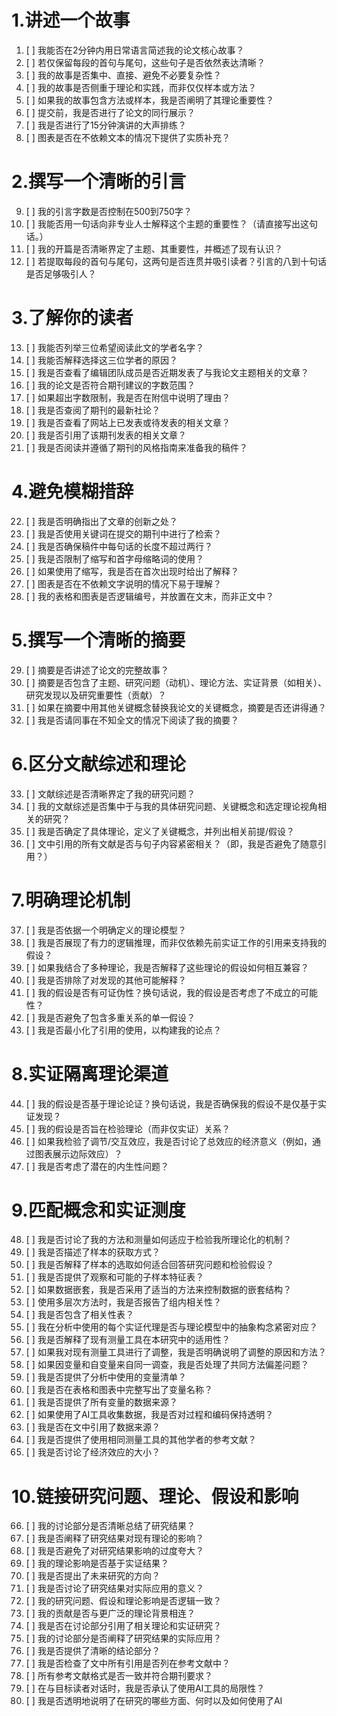 # 1.**讲述一个故事**

1. [ ] 我能否在2分钟内用日常语言简述我的论文核心故事？
2. [ ] 若仅保留每段的首句与尾句，这些句子是否依然表达清晰？
3. [ ] 我的故事是否集中、直接、避免不必要复杂性？
4. [ ] 我的故事是否侧重于理论和实践，而非仅仅样本或方法？
5. [ ] 如果我的故事包含方法或样本，我是否阐明了其理论重要性？
6. [ ] 提交前，我是否进行了论文的同行展示？
7. [ ] 我是否进行了15分钟演讲的大声排练？
8. [ ] 图表是否在不依赖文本的情况下提供了实质补充？

# 2.**撰写一个清晰的引言**

9. [ ] 我的引言字数是否控制在500到750字？
10. [ ] 我能否用一句话向非专业人士解释这个主题的重要性？（请直接写出这句话。）
11. [ ] 我的开篇是否清晰界定了主题、其重要性，并概述了现有认识？
12. [ ] 若提取每段的首句与尾句，这两句是否连贯并吸引读者？引言的八到十句话是否足够吸引人？

# 3.**了解你的读者**

13. [ ] 我能否列举三位希望阅读此文的学者名字？
14. [ ] 我能否解释选择这三位学者的原因？
15. [ ] 我是否查看了编辑团队成员是否近期发表了与我论文主题相关的文章？
16. [ ] 我的论文是否符合期刊建议的字数范围？
17. [ ] 如果超出字数限制，我是否在附信中说明了理由？
18. [ ] 我是否查阅了期刊的最新社论？
19. [ ] 我是否查看了网站上已发表或待发表的相关文章？
20. [ ] 我是否引用了该期刊发表的相关文章？
21. [ ] 我是否阅读并遵循了期刊的风格指南来准备我的稿件？

# 4.**避免模糊措辞**

22. [ ] 我是否明确指出了文章的创新之处？
23. [ ] 我是否使用关键词在提交的期刊中进行了检索？
24. [ ] 我是否确保稿件中每句话的长度不超过两行？
25. [ ] 我是否限制了缩写和首字母缩略词的使用？
26. [ ] 如果使用了缩写，我是否在首次出现时给出了解释？
27. [ ] 图表是否在不依赖文字说明的情况下易于理解？
28. [ ] 我的表格和图表是否逻辑编号，并放置在文末，而非正文中？

# 5.**撰写一个清晰的摘要**

29. [ ] 摘要是否讲述了论文的完整故事？
30. [ ] 摘要是否包含了主题、研究问题（动机）、理论方法、实证背景（如相关）、研究发现以及研究重要性（贡献）？
31. [ ] 如果在摘要中用其他关键概念替换我论文的关键概念，摘要是否还讲得通？
32. [ ] 我是否请同事在不知全文的情况下阅读了我的摘要？

# 6.**区分文献综述和理论**

33. [ ] 文献综述是否清晰界定了我的研究问题？
34. [ ] 我的文献综述是否集中于与我的具体研究问题、关键概念和选定理论视角相关的研究？
35. [ ] 我是否确定了具体理论，定义了关键概念，并列出相关前提/假设？
36. [ ] 文中引用的所有文献是否与句子内容紧密相关？（即，我是否避免了随意引用？）

# 7.**明确理论机制**

37. [ ] 我是否依据一个明确定义的理论模型？
38. [ ] 我是否展现了有力的逻辑推理，而非仅依赖先前实证工作的引用来支持我的假设？
39. [ ] 如果我结合了多种理论，我是否解释了这些理论的假设如何相互兼容？
40. [ ] 我是否排除了对发现的其他可能解释？
41. [ ] 我的假设是否有可证伪性？换句话说，我的假设是否考虑了不成立的可能性？
42. [ ] 我是否避免了包含多重关系的单一假设？
43. [ ] 我是否最小化了引用的使用，以构建我的论点？

# 8.**实证隔离理论渠道**

44. [ ] 我的假设是否基于理论论证？换句话说，我是否确保我的假设不是仅基于实证发现？
45. [ ] 我的假设是否旨在检验理论（而非仅实证）关系？
46. [ ] 如果我检验了调节/交互效应，我是否讨论了总效应的经济意义（例如，通过图表展示边际效应）？
47. [ ] 我是否考虑了潜在的内生性问题？

# 9.**匹配概念和实证测度**

48. [ ] 我是否讨论了我的方法和测量如何适应于检验我所理论化的机制？
49. [ ] 我是否描述了样本的获取方式？
50. [ ] 我是否解释了样本的选取如何适合回答研究问题和检验假设？
51. [ ] 我是否提供了观察和可能的子样本特征表？
52. [ ] 如果数据嵌套，我是否采用了适当的方法来控制数据的嵌套结构？
53. [ ] 使用多层次方法时，我是否报告了组内相关性？
54. [ ] 我是否包含了相关性表？
55. [ ] 我在分析中使用的每个实证代理是否与理论模型中的抽象构念紧密对应？
56. [ ] 我是否解释了现有测量工具在本研究中的适用性？
57. [ ] 如果我对现有测量工具进行了调整，我是否明确说明了调整的原因和方法？
58. [ ] 如果因变量和自变量来自同一调查，我是否处理了共同方法偏差问题？
59. [ ] 我是否提供了分析中使用的变量清单？
60. [ ] 我是否在表格和图表中完整写出了变量名称？
61. [ ] 我是否提供了所有变量的数据来源？
62. [ ] 如果使用了AI工具收集数据，我是否对过程和编码保持透明？
63. [ ] 我是否在文中引用了数据来源？
64. [ ] 我是否提供了使用相同测量工具的其他学者的参考文献？
65. [ ] 我是否讨论了经济效应的大小？

# 10.**链接研究问题、理论、假设和影响**

66. [ ] 我的讨论部分是否清晰总结了研究结果？
67. [ ] 我是否阐释了研究结果对现有理论的影响？
68. [ ] 我是否避免了对研究结果影响的过度夸大？
69. [ ] 我的理论影响是否基于实证结果？
70. [ ] 我是否提出了未来研究的方向？
71. [ ] 我是否讨论了研究结果对实际应用的意义？
72. [ ] 我的研究问题、假设和理论影响是否逻辑一致？
73. [ ] 我的贡献是否与更广泛的理论背景相连？
74. [ ] 我是否在讨论部分引用了相关理论和实证研究？
75. [ ] 我的讨论部分是否阐释了研究结果的实际应用？
76. [ ] 我是否提供了清晰的结论部分？
77. [ ] 我是否检查了文中所有引用是否列在参考文献中？
78. [ ] 所有参考文献格式是否一致并符合期刊要求？
79. [ ] 在与目标读者对话时，我是否承认了使用AI工具的局限性？
80. [ ] 我是否透明地说明了在研究的哪些方面、何时以及如何使用了AI
